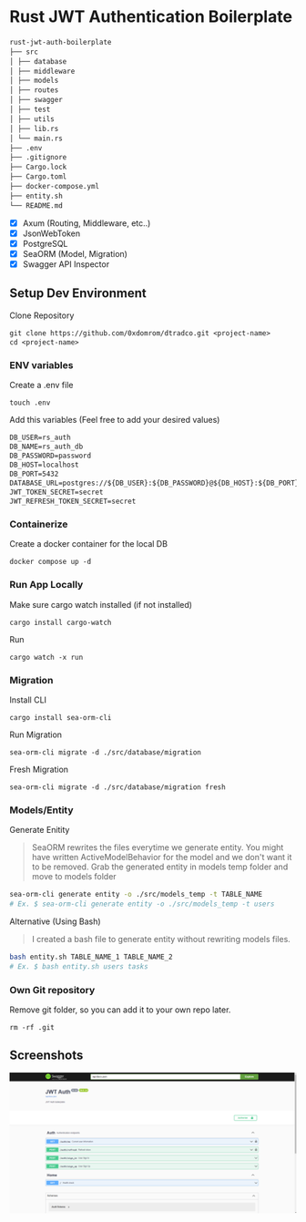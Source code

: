 # Rust JWT Authentication Boilerplate

```md
rust-jwt-auth-boilerplate
├── src
│ ├── database
│ ├── middleware
│ ├── models
│ ├── routes
│ ├── swagger
│ ├── test
│ ├── utils
│ ├── lib.rs
│ └── main.rs
├── .env
├── .gitignore
├── Cargo.lock
├── Cargo.toml
├── docker-compose.yml
├── entity.sh
└── README.md
```

- [x] Axum (Routing, Middleware, etc..)
- [x] JsonWebToken
- [x] PostgreSQL
- [x] SeaORM (Model, Migration)
- [x] Swagger API Inspector

## Setup Dev Environment

Clone Repository

```
git clone https://github.com/0xdomrom/dtradco.git <project-name>
cd <project-name>
```

### ENV variables

Create a .env file

```
touch .env
```

Add this variables (Feel free to add your desired values)

```
DB_USER=rs_auth
DB_NAME=rs_auth_db
DB_PASSWORD=password
DB_HOST=localhost
DB_PORT=5432
DATABASE_URL=postgres://${DB_USER}:${DB_PASSWORD}@${DB_HOST}:${DB_PORT}/${DB_NAME}
JWT_TOKEN_SECRET=secret
JWT_REFRESH_TOKEN_SECRET=secret
```

### Containerize

Create a docker container for the local DB

```
docker compose up -d
```

### Run App Locally

Make sure cargo watch installed (if not installed)

```
cargo install cargo-watch
```

Run

```
cargo watch -x run
```

### Migration

Install CLI

```
cargo install sea-orm-cli
```

Run Migration

```
sea-orm-cli migrate -d ./src/database/migration
```

Fresh Migration

```
sea-orm-cli migrate -d ./src/database/migration fresh
```

### Models/Entity

Generate Enitity

> SeaORM rewrites the files everytime we generate entity.
> You might have written ActiveModelBehavior for the model and we don't want it to be removed.
> Grab the generated entity in models temp folder and move to models folder

```bash
sea-orm-cli generate entity -o ./src/models_temp -t TABLE_NAME
# Ex. $ sea-orm-cli generate entity -o ./src/models_temp -t users
```

Alternative (Using Bash)

> I created a bash file to generate entity without rewriting models files.

```bash
bash entity.sh TABLE_NAME_1 TABLE_NAME_2
# Ex. $ bash entity.sh users tasks
```

### Own Git repository

Remove git folder, so you can add it to your own repo later.

```
rm -rf .git
```

## Screenshots

![main](./screenshots/main.png)
